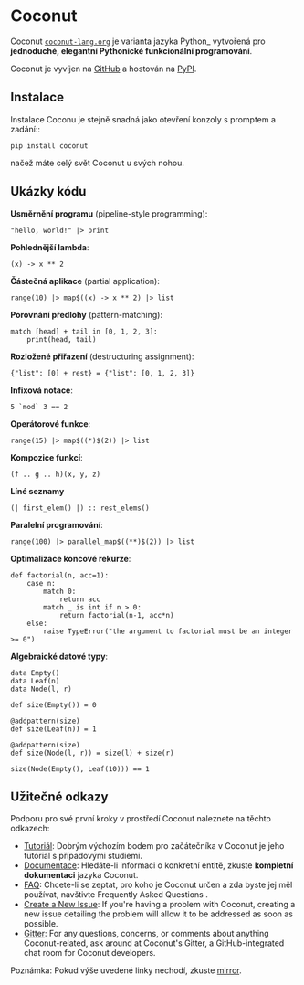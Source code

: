# Coconut

<!-- MarkdownTOC -->



Coconut [`coconut-lang.org`](http://coconut-lang.org/ ) je varianta jazyka Python_ vytvořená pro **jednoduché, elegantní Pythonické funkcionální programování**.

Coconut je vyvíjen na [GitHub](https://github.com/evhub/coconut) a hostován na [PyPI](https://pypi.python.org/pypi/coconut). 


## Instalace

Instalace Coconu je stejně snadná jako otevření konzoly s promptem a zadání::

    pip install coconut

načež máte celý svět Coconut u svých nohou. 

## Ukázky kódu

**Usměrnění programu** (pipeline-style programming):

````
"hello, world!" |> print
````

**Pohlednější lambda**:

````
(x) -> x ** 2
````

**Částečná aplikace** (partial application):

````
range(10) |> map$((x) -> x ** 2) |> list
````

**Porovnání předlohy** (pattern-matching):

````
match [head] + tail in [0, 1, 2, 3]:
    print(head, tail)
````

**Rozložené přiřazení** (destructuring assignment):

````
{"list": [0] + rest} = {"list": [0, 1, 2, 3]}
````

**Infixová notace**:
````
5 `mod` 3 == 2
````

**Operátorové funkce**:
````
range(15) |> map$((*)$(2)) |> list
````

**Kompozice funkcí**:
````
(f .. g .. h)(x, y, z)
````

**Líné seznamy**
````
(| first_elem() |) :: rest_elems()
````

**Paralelní programování**:
````
range(100) |> parallel_map$((**)$(2)) |> list
````

**Optimalizace koncové rekurze**:
````
def factorial(n, acc=1):
    case n:
        match 0:
            return acc
        match _ is int if n > 0:
            return factorial(n-1, acc*n)
    else:
        raise TypeError("the argument to factorial must be an integer >= 0")
````

**Algebraické datové typy**:
````
data Empty()
data Leaf(n)
data Node(l, r)

def size(Empty()) = 0

@addpattern(size)
def size(Leaf(n)) = 1

@addpattern(size)
def size(Node(l, r)) = size(l) + size(r)

size(Node(Empty(), Leaf(10))) == 1
````


## Užitečné odkazy

Podporu pro své první kroky v prostředí Coconut naleznete na těchto odkazech:

* [Tutoriál](http://coconut.readthedocs.org/en/master/HELP.html): Dobrým výchozím bodem pro začátečníka v Coconut je jeho tutorial s případovými studiemi.
* [Documentace](http://coconut.readthedocs.org/en/master/DOCS.html): Hledáte-li informaci o konkretní entitě, zkuste **kompletní dokumentaci** jazyka Coconut.
* [FAQ](http://coconut.readthedocs.org/en/master/FAQ.html): Chcete-li se zeptat, pro koho je Coconut určen a zda byste jej měl používat, navštivte Frequently Asked Questions .
* [Create a New Issue](https://github.com/evhub/coconut/issues/new): If you're having a problem with Coconut, creating a new issue detailing the problem will allow it to be addressed as soon as possible.
* [Gitter](https://gitter.im/evhub/coconut): For any questions, concerns, or comments about anything Coconut-related, ask around at Coconut's Gitter, a GitHub-integrated chat room for Coconut developers.

Poznámka: Pokud výše uvedené linky nechodí, zkuste [mirror](http://pythonhosted.org/coconut/). 

